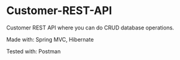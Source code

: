 # Customer-REST-API
Customer REST API where you can do CRUD database operations.

Made with: Spring MVC, Hibernate

Tested with: Postman
